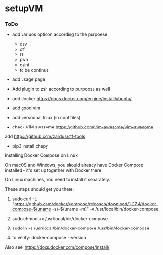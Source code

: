 # setupVM



### ToDo


- add variuos optioon according to the purpoese
  - dev
  - ctf
  - re
  - pwn
  - osint
  - to be continue


- add usage page
- Add plugin to zsh according to purpoose as well
- add docker   https://docs.docker.com/engine/install/ubuntu/
- add good vim 
- add persoonal tmux (in conf files)
- check VIM awasome https://github.com/vim-awesome/vim-awesome

add https://github.com/zardus/ctf-tools


- pip3 install chepy



Installing Docker Compose on Linux

On macOS and Windows, you should already have Docker Compose installed - it's set up together with Docker there.

On Linux machines, you need to install it separately.

These steps should get you there:

1. sudo curl -L "https://github.com/docker/compose/releases/download/1.27.4/docker-compose-$(uname -s)-$(uname -m)" -o /usr/local/bin/docker-compose

2. sudo chmod +x /usr/local/bin/docker-compose

3. sudo ln -s /usr/local/bin/docker-compose /usr/bin/docker-compose

4. to verify: docker-compose --version

Also see: https://docs.docker.com/compose/install/

